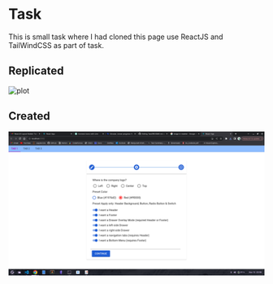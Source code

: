 # Task
This is small task where I had cloned this page use ReactJS and TailWindCSS as part of task.

## Replicated 
![plot](./images/required.png)

## Created
![plot](./images/created.png)
